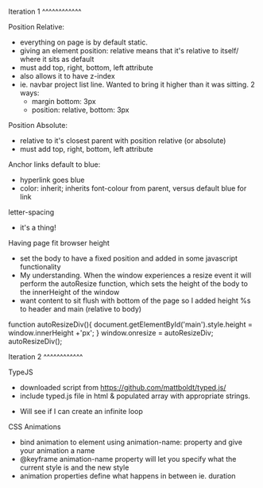 Iteration 1
^^^^^^^^^^^^

Position Relative:
  - everything on page is by default static.
  - giving an element position: relative means that it's relative to itself/ where it sits as default
  - must add top, right, bottom, left attribute
  - also allows it to have z-index
  - ie. navbar project list line. Wanted to bring it higher than it was sitting. 2 ways:
      - margin bottom: 3px
      - position: relative, bottom: 3px

Position Absolute:
  - relative to it's closest parent with position relative (or absolute)
  - must add top, right, bottom, left attribute


Anchor links default to blue:
  - hyperlink goes blue
  - color: inherit; inherits font-colour from parent, versus default blue for link


letter-spacing
  - it's a thing!


Having page fit browser height
  - set the body to have a fixed position and added in some javascript functionality
  - My understanding. When the window experiences a resize event it will perform the autoResize function, which sets the height of the body to the innerHeight of the window
  - want content to sit flush with bottom of the page so I added height %s to header and main (relative to body)

  function autoResizeDiv(){
    document.getElementById('main').style.height = window.innerHeight +'px';
  }
  window.onresize = autoResizeDiv;
  autoResizeDiv();


Iteration 2
^^^^^^^^^^^^

TypeJS
  - downloaded script from https://github.com/mattboldt/typed.js/
  - include typed.js file in html & populated array with appropriate strings.
  * Will see if I can create an infinite loop

CSS Animations
  - bind animation to element using animation-name: property and give your animation a name
  - @keyframe animation-name property will let you specify what the current style is and the new style
  - animation properties define what happens in between
      ie. duration
      
